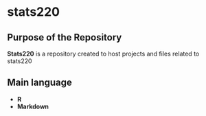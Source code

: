 # stats220

## Purpose of the Repository
**Stats220** is a repository created to host projects and files related to stats220 

## Main language

- **R**
- **Markdown**


